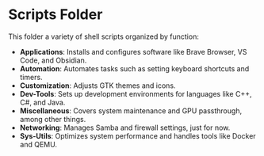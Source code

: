 # Scripts Folder

This folder a variety of shell scripts organized by function:

- **Applications**: Installs and configures software like Brave Browser, VS Code, and Obsidian.
- **Automation**: Automates tasks such as setting keyboard shortcuts and timers.
- **Customization**: Adjusts GTK themes and icons.
- **Dev-Tools**: Sets up development environments for languages like C++, C#, and Java.
- **Miscellaneous**: Covers system maintenance and GPU passthrough, among other things.
- **Networking**: Manages Samba and firewall settings, just for now.
- **Sys-Utils**: Optimizes system performance and handles tools like Docker and QEMU.
